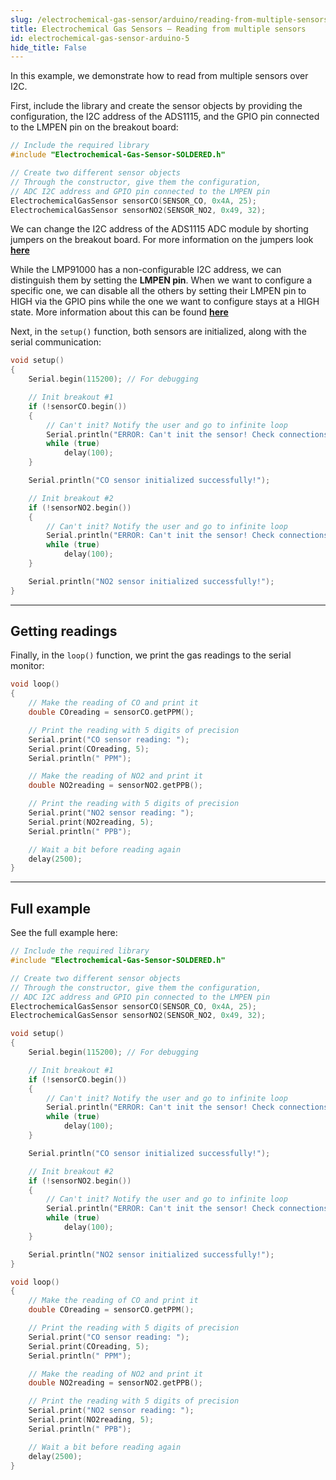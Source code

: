 ```yaml
---
slug: /electrochemical-gas-sensor/arduino/reading-from-multiple-sensors
title: Electrochemical Gas Sensors – Reading from multiple sensors
id: electrochemical-gas-sensor-arduino-5 
hide_title: False
---
```


In this example, we demonstrate how to read from multiple sensors over I2C. 


First, include the library and create the sensor objects by providing the configuration, the I2C address of the ADS1115, and the GPIO pin connected to the LMPEN pin on the breakout board:

```cpp
// Include the required library
#include "Electrochemical-Gas-Sensor-SOLDERED.h"

// Create two different sensor objects
// Through the constructor, give them the configuration, 
// ADC I2C address and GPIO pin connected to the LMPEN pin
ElectrochemicalGasSensor sensorCO(SENSOR_CO, 0x4A, 25);
ElectrochemicalGasSensor sensorNO2(SENSOR_NO2, 0x49, 32);
```
<InfoBox>We can change the I2C address of the ADS1115 ADC module by shorting jumpers on the breakout board. For more information on the jumpers look [**here**](/documentation/electrochemical-gas-sensor/hardware/#jumper-details)</InfoBox>

<InfoBox>While the LMP91000 has a non-configurable I2C address, we can distinguish them by setting the **LMPEN pin**. When we want to configure a specific one, we can disable all the others by setting their LMPEN pin to HIGH via the GPIO pins while the one we want to configure stays at a HIGH state. More information about this can be found [**here**](/documentation/electrochemical-gas-sensor/hardware/#lmpen-pin-functionality)</InfoBox>

Next, in the `setup()` function, both sensors are initialized, along with the serial communication:

```cpp
void setup()
{
    Serial.begin(115200); // For debugging

    // Init breakout #1
    if (!sensorCO.begin())
    {
        // Can't init? Notify the user and go to infinite loop
        Serial.println("ERROR: Can't init the sensor! Check connections!");
        while (true)
            delay(100);
    }

    Serial.println("CO sensor initialized successfully!");

    // Init breakout #2
    if (!sensorNO2.begin())
    {
        // Can't init? Notify the user and go to infinite loop
        Serial.println("ERROR: Can't init the sensor! Check connections!");
        while (true)
            delay(100);
    }

    Serial.println("NO2 sensor initialized successfully!");
}
```

<FunctionDocumentation
  functionName="sensor.begin()"
  description="Initializes the LMP91000 and ADS1115 on the board and establishes an I2C connection"
  returnDescription="Boolean value, returns true if it was successful, false if it failed"
  parameters={[]}
/>

---

## Getting readings

Finally, in the `loop()` function, we print the gas readings to the serial monitor:

```cpp
void loop()
{
    // Make the reading of CO and print it
    double COreading = sensorCO.getPPM();

    // Print the reading with 5 digits of precision
    Serial.print("CO sensor reading: ");
    Serial.print(COreading, 5);
    Serial.println(" PPM");

    // Make the reading of NO2 and print it
    double NO2reading = sensorNO2.getPPB();

    // Print the reading with 5 digits of precision
    Serial.print("NO2 sensor reading: ");
    Serial.print(NO2reading, 5);
    Serial.println(" PPB");

    // Wait a bit before reading again
    delay(2500);
}
```

<FunctionDocumentation
  functionName="sensorCO.getPPM()"
  description="Make a measurement with the ADS1115 ADC and calculate the PPM value of the measured gas"
  returnDescription="Double value, gas measurement in PPM (parts per million)"
  parameters={[]}
/>

<FunctionDocumentation
  functionName="sensorNO2.getPPB()"
  description="Make a measurement with the ADS1115 ADC and calculate the PPB value of the measured gas"
  returnDescription="Double value, gas measurement in PPB (parts per billion)"
  parameters={[]}
/>

---

## Full example

See the full example here:

<QuickLink  
  title="Measuring two sensors"  
  description="Example of getting measurements from two sensors"  
  url="https://github.com/SolderedElectronics/Soldered-Electrochemical-Gas-Sensor-Arduino-Library/blob/main/examples/twoSensors/twoSensors.ino"  
/>  

```cpp
// Include the required library
#include "Electrochemical-Gas-Sensor-SOLDERED.h"

// Create two different sensor objects
// Through the constructor, give them the configuration, 
// ADC I2C address and GPIO pin connected to the LMPEN pin
ElectrochemicalGasSensor sensorCO(SENSOR_CO, 0x4A, 25);
ElectrochemicalGasSensor sensorNO2(SENSOR_NO2, 0x49, 32);

void setup()
{
    Serial.begin(115200); // For debugging

    // Init breakout #1
    if (!sensorCO.begin())
    {
        // Can't init? Notify the user and go to infinite loop
        Serial.println("ERROR: Can't init the sensor! Check connections!");
        while (true)
            delay(100);
    }

    Serial.println("CO sensor initialized successfully!");

    // Init breakout #2
    if (!sensorNO2.begin())
    {
        // Can't init? Notify the user and go to infinite loop
        Serial.println("ERROR: Can't init the sensor! Check connections!");
        while (true)
            delay(100);
    }

    Serial.println("NO2 sensor initialized successfully!");
}

void loop()
{
    // Make the reading of CO and print it
    double COreading = sensorCO.getPPM();

    // Print the reading with 5 digits of precision
    Serial.print("CO sensor reading: ");
    Serial.print(COreading, 5);
    Serial.println(" PPM");

    // Make the reading of NO2 and print it
    double NO2reading = sensorNO2.getPPB();

    // Print the reading with 5 digits of precision
    Serial.print("NO2 sensor reading: ");
    Serial.print(NO2reading, 5);
    Serial.println(" PPB");

    // Wait a bit before reading again
    delay(2500);
}
```